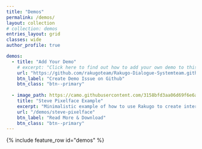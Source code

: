 ```yaml
---
title: "Demos"
permalink: /demos/
layout: collection
# collection: demos
entries_layout: grid
classes: wide
author_profile: true

demos:
  - title: "Add Your Demo"
    # excerpt: "Click here to find out how to add your own demo to this page."
    url: "https://github.com/rakugoteam/Rakugo-Dialogue-Systemteam.github.io/issues/new?assignees=Jeremi360&labels=demo&template=demo.md&title=Add+Demo"
    btn_label: "Create Demo Issue on Github"
    btn_class: "btn--primary"
  
  - image_path: https://camo.githubusercontent.com/3158bfd3aa06d69f6e6a58e88ca5cfc31db2e79fb5d10a08a8ffaf731cd5ec77/68747470733a2f2f696d672e796f75747562652e636f6d2f76692f5572396a3363355f6f66302f6d617872657364656661756c742e6a7067
    title: "Steve Pixelface Example"
    excerpt: "Minimalistic example of how to use Rakugo to create interactions with items."
    url: "/demos/steve-pixelface"
    btn_label: "Read More & Download"
    btn_class: "btn--primary"
---
```


{% include feature_row id="demos" %}